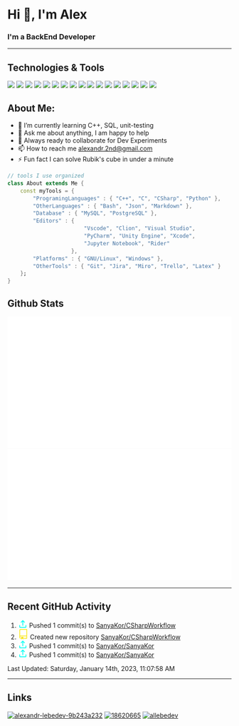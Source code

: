 <h1 align="left">Hi 👋, I'm Alex</h1>
<h3 align="left">I'm a BackEnd Developer</h3>

---

## Technologies & Tools
![](https://img.shields.io/badge/OS-Linux-informational?style=flat&logo=linux&logoColor=white&color=623ce4)
![](https://img.shields.io/badge/OS-macOs-informational?style=flat&logo=macos&logoColor=white&color=623ce4)
![](https://img.shields.io/badge/OS-Windows-informational?style=flat&logo=windows&logoColor=white&color=623ce4)
![](https://img.shields.io/badge/Editor-IntelliJ_IDEA-informational?style=flat&logo=intellij-idea&logoColor=white&color=623ce4)
![](https://img.shields.io/badge/Tools-Git-informational?style=flat&logo=git&logoColor=white&color=623ce4)
![](https://img.shields.io/badge/Tools-Jira-informational?style=flat&logo=jira&logoColor=white&color=623ce4)
![](https://img.shields.io/badge/Editor-VSCode-informational?style=flat&logo=vscode&logoColor=white&color=623ce4)
![](https://img.shields.io/badge/Editor-Jupyter-informational?style=flat&logo=Jupyter&logoColor=white&color=623ce4)
![](https://img.shields.io/badge/Code-Python-informational?style=flat&logo=python&logoColor=white&color=623ce4)
![](https://img.shields.io/badge/Code-PowerShell-informational?style=flat&logo=powershell&logoColor=white&color=623ce4)
![](https://img.shields.io/badge/Code-CSharp-informational?style=flat&logo=csharp&logoColor=white&color=623ce4)
![](https://img.shields.io/badge/Code-C++-informational?style=flat&logo=cplusplus&logoColor=white&color=623ce4)
![](https://img.shields.io/badge/Code-C-informational?style=flat&logo=c&logoColor=white&color=623ce4)
![](https://img.shields.io/badge/Code-Make-informational?style=flat&logo=cmake&logoColor=white&color=623ce4)
![](https://img.shields.io/badge/Shell-Bash-informational?style=flat&logo=gnu-bash&logoColor=white&color=623ce4)
![](https://img.shields.io/badge/Tools-PostgreSQL-informational?style=flat&logo=postgresql&logoColor=white&color=623ce4)
![](https://img.shields.io/badge/Tools-MySQL-informational?style=flat&logo=MYSQL&logoColor=white&color=623ce4)

## About Me:

- 🌱 I’m currently learning C++, SQL, unit-testing
- 💬 Ask me about anything, I am happy to help 
- :rocket: Always ready to collaborate for Dev Experiments
- 📫 How to reach me alexandr.2nd@gmail.com
- ⚡ Fun fact I can solve Rubik's cube in under a minute


<!-- <h3 align="left">Languages and Tools:</h3>
<p align="left"> <a href="https://www.cprogramming.com/" target="_blank" rel="noreferrer"> <img src="https://raw.githubusercontent.com/devicons/devicon/master/icons/c/c-original.svg" alt="c" width="40" height="40"/> </a> <a href="https://www.w3schools.com/cpp/" target="_blank" rel="noreferrer"> <img src="https://raw.githubusercontent.com/devicons/devicon/master/icons/cplusplus/cplusplus-original.svg" alt="cplusplus" width="40" height="40"/> </a> <a href="https://www.w3schools.com/cs/" target="_blank" rel="noreferrer"> <img src="https://raw.githubusercontent.com/devicons/devicon/master/icons/csharp/csharp-original.svg" alt="csharp" width="40" height="40"/> </a> <a href="https://www.mysql.com/" target="_blank" rel="noreferrer"> <img src="https://raw.githubusercontent.com/devicons/devicon/master/icons/mysql/mysql-original-wordmark.svg" alt="mysql" width="40" height="40"/> </a> <a href="https://www.postgresql.org" target="_blank" rel="noreferrer"> <img src="https://raw.githubusercontent.com/devicons/devicon/master/icons/postgresql/postgresql-original-wordmark.svg" alt="postgresql" width="40" height="40"/> </a> <a href="https://www.python.org" target="_blank" rel="noreferrer"> <img src="https://raw.githubusercontent.com/devicons/devicon/master/icons/python/python-original.svg" alt="python" width="40" height="40"/> </a> <a href="https://unity.com/" target="_blank" rel="noreferrer"> <img src="https://www.vectorlogo.zone/logos/unity3d/unity3d-icon.svg" alt="unity" width="40" height="40"/> </a> </p> -->


```dart 
// tools I use organized 
class About extends Me { 
    const myTools = { 
        "ProgramingLanguages" : { "C++", "C", "CSharp", "Python" }, 
        "OtherLanguages" : { "Bash", "Json", "Markdown" }, 
        "Database" : { "MySQL", "PostgreSQL" }, 
        "Editors" : {
                        "Vscode", "Clion", "Visual Studio",
                        "PyCharm", "Unity Engine", "Xcode",
                        "Jupyter Notebook", "Rider" 
                    }, 
        "Platforms" : { "GNU/Linux", "Windows" }, 
        "OtherTools" : { "Git", "Jira", "Miro", "Trello", "Latex" } 
    }; 
} 
```


<!-- TESTS -->

<!-- <h3 align="left">Environments i work with:</h3> -->

<!-- <p align = "center">
    <img src="https://github-readme-stats.vercel.app/api/top-langs?username=sanyakor&show_icons=true&locale=en&layout=compact" alt="sanyakor" />
    <img src="https://github-readme-stats.vercel.app/api?username=sanyakor&show_icons=true&locale=en" alt="sanyakor" />
</p> -->

<!-- <p align = "center">
    <img  src = "https://github-readme-stats.vercel.app/api?username=sanyakor&show_icons=true&theme=default">
    <img src = "https://github-readme-stats.vercel.app/api/top-langs/?username=sanyakor&hide=html,jupyter%20notebook,css,java,shaderlab,kotlin,hlsl&theme=default">
</p> -->


<!-- <table>
  <tr>
    <td valign="top"><img src="https://github-readme-stats.vercel.app/api/top-langs/?username=sanyakor&layout=compact&show_icons=true&hide=jupyter%20notebook&theme=default"/></td>
    <td valign="top"><img src="https://github-readme-stats.vercel.app/api?username=sanyakortheme=default""/></td>
  </tr>
</table> -->

<!-- TESTS -->

<!-- <div>
  <img height="170" align="left" src="https://github-readme-stats.vercel.app/api?username=sanyakor&count_private=true&include_all_commits=true" />
  <img src="https://github-readme-stats.vercel.app/api/top-langs/?username=sanyakor&layout=compact&hide=jupyter%20notebook&theme=default" />
</div> -->


<!-- <table style="border: none;"> 
    <tr style="border: none;"> 
        <td style="border: none;" valign="top"><img src="https://github-readme-stats.vercel.app/api/top-langs/?username=SanyaKor&layout=compact&show_icons=true&hide=jupyter%20notebook"/></td> 
        <td valign="top"><img src="https://github-readme-stats.vercel.app/api?username=SanyaKor&show_icons=truecount_private=true&include_all_commits=true"/></td> 
    </tr> 
</table> -->

  
## Github Stats
<a href='https://github.com/rahul-jha98/github-stats-transparent'>
  
![Stats Overview](https://raw.githubusercontent.com/SanyaKor/github-stats-transparent/output/generated/overview.svg)
![Most Used Languages](https://raw.githubusercontent.com/SanyaKor/github-stats-transparent/output/generated/languages.svg)

</a>




---

## Recent GitHub Activity

<!--RECENT_ACTIVITY:start-->
1. ![push] Pushed 1 commit(s) to [SanyaKor/CSharpWorkflow](https://github.com/SanyaKor/CSharpWorkflow)
2. ![create_repo] Created new repository [SanyaKor/CSharpWorkflow](https://github.com/SanyaKor/CSharpWorkflow)
3. ![push] Pushed 1 commit(s) to [SanyaKor/SanyaKor](https://github.com/SanyaKor/SanyaKor)
4. ![push] Pushed 1 commit(s) to [SanyaKor/SanyaKor](https://github.com/SanyaKor/SanyaKor)
<!--RECENT_ACTIVITY:end-->


<!--RECENT_ACTIVITY:last_update-->
Last Updated: Saturday, January 14th, 2023, 11:07:58 AM
<!--RECENT_ACTIVITY:last_update_end-->


---

## Links


<p align="left">
<a href="https://linkedin.com/in/alexandr-lebedev-9b243a232" target="blank"><img align="center" src="https://raw.githubusercontent.com/rahuldkjain/github-profile-readme-generator/master/src/images/icons/Social/linked-in-alt.svg" alt="alexandr-lebedev-9b243a232" height="30" width="40" /></a>
<a href="https://stackoverflow.com/users/18620665" target="blank"><img align="center" src="https://raw.githubusercontent.com/rahuldkjain/github-profile-readme-generator/master/src/images/icons/Social/stack-overflow.svg" alt="18620665" height="30" width="40" /></a>
<a href="https://www.leetcode.com/allebedev" target="blank"><img align="center" src="https://raw.githubusercontent.com/rahuldkjain/github-profile-readme-generator/master/src/images/icons/Social/leet-code.svg" alt="allebedev" height="30" width="40" /></a>
</p>



<!-- Badges -->
[push]: https://github.com/SanyaKor/SanyaKor/blob/main/images/push_smaller2.png

[pr_merged]: https://github.com/SanyaKor/SanyaKor/blob/main/images/pr_merged2.jpg
[pr_canceled]: https://github.com/SanyaKor/SanyaKor/blob/main/images/pr_canceled2.jpg
[pr_opened]: https://github.com/SanyaKor/SanyaKor/blob/main/images/pr_opened2.jpg

[forked]: https://github.com/SanyaKor/SanyaKor/blob/main/images/forked_smaller2.jpg

[issue_opened]:  https://github.com/SanyaKor/SanyaKor/blob/main/images/issue_opened2.jpg
[issue_closed]:  https://github.com/SanyaKor/SanyaKor/blob/main/images/issue_closed2.jpg

[star]:  https://github.com/SanyaKor/SanyaKor/blob/main/images/star2.jpg

[msg]:  https://github.com/SanyaKor/SanyaKor/blob/main/images/msg2.jpg

[people]:  https://github.com/SanyaKor/SanyaKor/blob/main/images/people2.jpg

[release]:  https://github.com/SanyaKor/SanyaKor/blob/main/images/release2.jpg

[create_repo]:  https://github.com/SanyaKor/SanyaKor/blob/main/images/create_repo2.jpg

[requestedchanges]: https://github.com/SanyaKor/SanyaKor/blob/main/images/requested_changes2.jpg
[approvedchanges]: https://github.com/SanyaKor/SanyaKor/blob/main/images/changes_approved2.jpg

[wiki]: https://github.com/SanyaKor/SanyaKor/blob/main/images/wiki2.jpg
